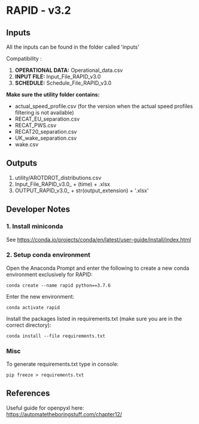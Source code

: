 # RAPID - v3.2

## Inputs

All the inputs can be found in the folder called 'inputs'

Compatibility : 

1. **OPERATIONAL DATA:** Operational_data.csv
2. **INPUT FILE:** Input_File_RAPID_v3.0
3. **SCHEDULE:** Schedule_File_RAPID_v3.0

**Make sure the utility folder contains:**

- actual_speed_profile.csv (for the version when the actual speed profiles filtering is not available)
- RECAT_EU_separation.csv
- RECAT_PWS.csv
- RECAT20_separation.csv
- UK_wake_separation.csv
- wake.csv

## Outputs

1. utility/AROTDROT_distributions.csv
2. Input_File_RAPID_v3.0_ + (time) + .xlsx
3. OUTPUT_RAPID_v3.0_ + str(output_extension) +  '.xlsx'

## Developer Notes

### 1. Install miniconda

See https://conda.io/projects/conda/en/latest/user-guide/install/index.html

### 2. Setup conda environment

Open the Anaconda Prompt and enter the following to create a new conda environment exclusively for RAPID:

```
conda create --name rapid python==3.7.6
```

Enter the new environment:

```
conda activate rapid
```

Install the packages listed in requirements.txt (make sure you are in the correct directory):

```
conda install --file requirements.txt
```

### Misc

To generate requirements.txt type in console:
```
pip freeze > requirements.txt
```

## References

Useful guide for openpyxl here: https://automatetheboringstuff.com/chapter12/

